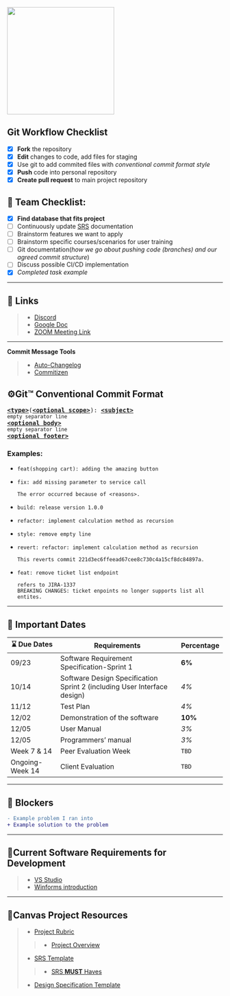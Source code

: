 <img src="https://octodex.github.com/images/stormtroopocat.jpg" width="250">

## Git Workflow Checklist
- [x] **Fork** the repository
- [x] **Edit** changes to code, add files for staging
- [x] Use git to add commited files with *conventional commit format style*
- [x] **Push** code into personal repository
- [x] **Create pull request** to main project repository

## 📑 Team Checklist:

- [x] **Find database that fits project**
- [ ] Continuously update [SRS](https://docs.google.com/document/d/1lbW62LPh84QcCzgn3-WpvVLJhuLZc-Fj-svnL28oMaM/edit) documentation
- [ ] Brainstorm features we want to apply
- [ ] Brainstorm specific courses/scenarios for user training
- [ ] Git documentation(*how we go about pushing code (branches) and our agreed commit structure*)
- [ ] Discuss possible CI/CD implementation
- [x] *Completed task example*
***

## 🔖 Links

>  + [Discord](https://discord.gg/NJmaeD)
>  + [Google Doc](https://docs.google.com/document/d/1lbW62LPh84QcCzgn3-WpvVLJhuLZc-Fj-svnL28oMaM/edit)
>  + [ZOOM Meeting Link](https://humboldtstate.zoom.us/j/7200172984)
***
 **Commit Message Tools**
>  - [Auto-Changelog](https://www.npmjs.com/package/auto-changelog)
>  - [Commitizen](https://www.npmjs.com/package/commitizen)

## ⚙️Git™ Conventional Commit Format

<pre>
<b><a href="#types">&lt;type&gt;</a></b></font>(<b><a href="#scopes">&lt;optional scope&gt;</a></b>): <b><a href="#subject">&lt;subject&gt;</a></b>
<sub>empty separator line</sub>
<b><a href="#body">&lt;optional body&gt;</a></b>
<sub>empty separator line</sub>
<b><a href="#footer">&lt;optional footer&gt;</a></b>
</pre>


### Examples:
* ```
  feat(shopping cart): adding the amazing button
  ```
* ```
  fix: add missing parameter to service call
  
  The error occurred because of <reasons>.
  ```
* ```
  build: release version 1.0.0
  ```
* ```
  refactor: implement calculation method as recursion
  ```
* ```
  style: remove empty line
  ```
* ```
  revert: refactor: implement calculation method as recursion
  
  This reverts commit 221d3ec6ffeead67cee8c730c4a15cf8dc84897a.
  ```
* ```
  feat: remove ticket list endpoint
  
  refers to JIRA-1337
  BREAKING CHANGES: ticket enpoints no longer supports list all entites.
  ```

***

## 🏁 Important Dates

| 	⌛ Due Dates | Requirements | Percentage |
| ------ | ----------- |-------- |
| 09/23   | Software Requirement Specification-Sprint 1 |**6%** |
| 10/14 | Software Design Specification Sprint 2 (including User Interface design) |*4%* |
| 11/12    | Test Plan |*4%* |
| 12/02    | Demonstration of the software  |**10%**|
| 12/05    | User Manual |*3%* |
| 12/05    | Programmers’ manual |*3%* |
| Week 7 & 14| Peer Evaluation Week |`TBD`|
| Ongoing- Week 14 | Client Evaluation  |`TBD`|
***

## 🚦 Blockers
 
```diff
- Example problem I ran into
+ Example solution to the problem
```

***

## 🗿Current Software Requirements for Development
> + [VS Studio](https://visualstudio.microsoft.com/)
> + [Winforms introduction](https://www.youtube.com/watch?v=Oxg6ciIcO3U)
***

## 🧞Canvas Project Resources

> + [Project Rubric](https://canvas.humboldt.edu/courses/46023/files/2190442?module_item_id=822639)
>> + [Project Overview](https://canvas.humboldt.edu/courses/46023/pages/project-overview?module_item_id=740402)
> + [SRS Template](https://canvas.humboldt.edu/courses/46023/files/2042318?module_item_id=740405)
>> + [SRS **MUST** Haves](https://canvas.humboldt.edu/courses/46023/pages/srs-must-haves?module_item_id=740406)
> + [Design Specification Template](http://www.cs.iit.edu/~oaldawud/CS487/project/software_design_specification.htm)
